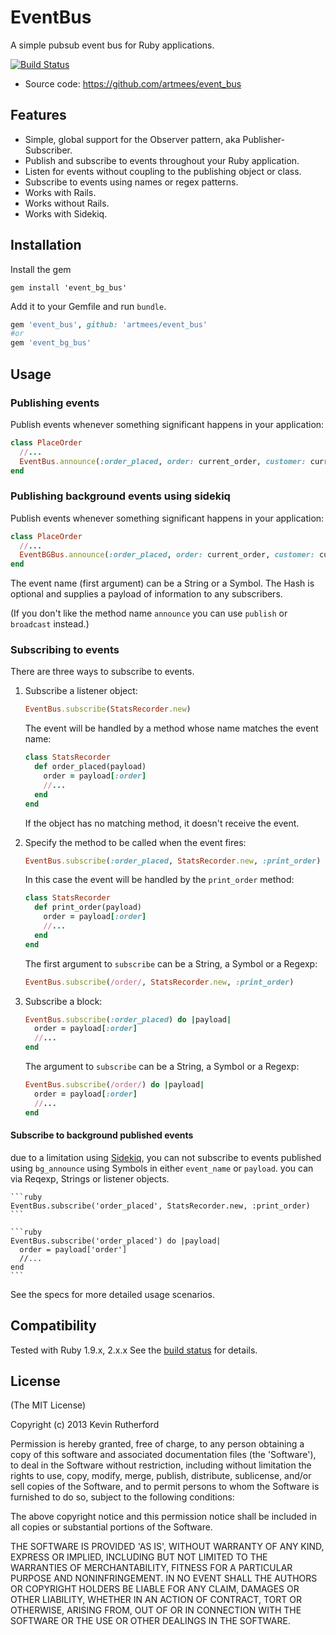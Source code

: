 # EventBus

A simple pubsub event bus for Ruby applications.

[![Build Status](https://travis-ci.org/artmees/event_bus.svg?branch=master)](https://travis-ci.org/artmees/event_bus)

* Source code: <https://github.com/artmees/event_bus>

## Features

* Simple, global support for the Observer pattern, aka Publisher-Subscriber.
* Publish and subscribe to events throughout your Ruby application.
* Listen for events without coupling to the publishing object or class.
* Subscribe to events using names or regex patterns.
* Works with Rails.
* Works without Rails.
* Works with Sidekiq.

## Installation

Install the gem
```
gem install 'event_bg_bus'
```

Add it to your Gemfile and run `bundle`.

``` ruby
gem 'event_bus', github: 'artmees/event_bus'
#or
gem 'event_bg_bus'
```

## Usage

### Publishing events

Publish events whenever something significant happens in your application:

```ruby
class PlaceOrder
  //...
  EventBus.announce(:order_placed, order: current_order, customer: current_user)
end
```

### Publishing background events using sidekiq

Publish events whenever something significant happens in your application:

```ruby
class PlaceOrder
  //...
  EventBGBus.announce(:order_placed, order: current_order, customer: current_user)
end
```

The event name (first argument) can be a String or a Symbol.
The Hash is optional and supplies a payload of information to any subscribers.

(If you don't like the method name `announce` you can use `publish` or
`broadcast` instead.)

### Subscribing to events

There are three ways to subscribe to events.

1. Subscribe a listener object:

    ```ruby
    EventBus.subscribe(StatsRecorder.new)
    ```

    The event will be handled by a method whose name matches the event name:

    ```ruby
    class StatsRecorder
      def order_placed(payload)
        order = payload[:order]
        //...
      end
    end
    ```

    If the object has no matching method, it doesn't receive the event.

2. Specify the method to be called when the event fires:

    ```ruby
    EventBus.subscribe(:order_placed, StatsRecorder.new, :print_order)
    ```

    In this case the event will be handled by the `print_order` method:

    ```ruby
    class StatsRecorder
      def print_order(payload)
        order = payload[:order]
        //...
      end
    end
    ```

    The first argument to `subscribe` can be a String,
    a Symbol or a Regexp:

    ```ruby
    EventBus.subscribe(/order/, StatsRecorder.new, :print_order)
    ```

3. Subscribe a block:

    ```ruby
    EventBus.subscribe(:order_placed) do |payload|
      order = payload[:order]
      //...
    end
    ```

    The argument to `subscribe` can be a String, a Symbol or a Regexp:

    ```ruby
    EventBus.subscribe(/order/) do |payload|
      order = payload[:order]
      //...
    end
    ```

#### Subscribe to background published events

due to a limitation using [Sidekiq](https://github.com/mperham/sidekiq),
you can not subscribe to events published using `bg_announce` using Symbols in either `event_name` or `payload`.
you can via Reqexp, Strings or listener objects.


    ```ruby
    EventBus.subscribe('order_placed', StatsRecorder.new, :print_order)
    ```

    ```ruby
    EventBus.subscribe('order_placed') do |payload|
      order = payload['order']
      //...
    end
    ```

See the specs for more detailed usage scenarios.

## Compatibility

Tested with Ruby 1.9.x, 2.x.x
See the [build status](https://travis-ci.org/artmees/event_bus)
for details.

## License

(The MIT License)

Copyright (c) 2013 Kevin Rutherford

Permission is hereby granted, free of charge, to any person obtaining a copy of
this software and associated documentation files (the 'Software'), to deal in
the Software without restriction, including without limitation the rights to
use, copy, modify, merge, publish, distribute, sublicense, and/or sell copies
of the Software, and to permit persons to whom the Software is furnished to do
so, subject to the following conditions:

The above copyright notice and this permission notice shall be included in all
copies or substantial portions of the Software.

THE SOFTWARE IS PROVIDED 'AS IS', WITHOUT WARRANTY OF ANY KIND, EXPRESS OR
IMPLIED, INCLUDING BUT NOT LIMITED TO THE WARRANTIES OF MERCHANTABILITY,
FITNESS FOR A PARTICULAR PURPOSE AND NONINFRINGEMENT.  IN NO EVENT SHALL THE
AUTHORS OR COPYRIGHT HOLDERS BE LIABLE FOR ANY CLAIM, DAMAGES OR OTHER
LIABILITY, WHETHER IN AN ACTION OF CONTRACT, TORT OR OTHERWISE, ARISING FROM,
OUT OF OR IN CONNECTION WITH THE SOFTWARE OR THE USE OR OTHER DEALINGS IN THE
SOFTWARE.

